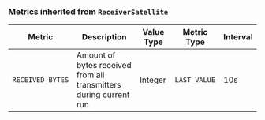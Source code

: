 <!-- markdownlint-disable MD041 -->
### Metrics inherited from `ReceiverSatellite`

| Metric | Description | Value Type | Metric Type | Interval |
|--------|-------------|------------|-------------|----------|
| `RECEIVED_BYTES` | Amount of bytes received from all transmitters during current run | Integer | `LAST_VALUE` | 10s |
